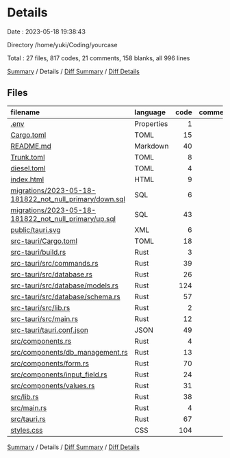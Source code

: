 # Details

Date : 2023-05-18 19:38:43

Directory /home/yuki/Coding/yourcase

Total : 27 files,  817 codes, 21 comments, 158 blanks, all 996 lines

[Summary](results.md) / Details / [Diff Summary](diff.md) / [Diff Details](diff-details.md)

## Files
| filename | language | code | comment | blank | total |
| :--- | :--- | ---: | ---: | ---: | ---: |
| [.env](/.env) | Properties | 1 | 0 | 0 | 1 |
| [Cargo.toml](/Cargo.toml) | TOML | 15 | 1 | 3 | 19 |
| [README.md](/README.md) | Markdown | 40 | 2 | 19 | 61 |
| [Trunk.toml](/Trunk.toml) | TOML | 8 | 0 | 3 | 11 |
| [diesel.toml](/diesel.toml) | TOML | 4 | 2 | 3 | 9 |
| [index.html](/index.html) | HTML | 9 | 0 | 1 | 10 |
| [migrations/2023-05-18-181822_not_null_primary/down.sql](/migrations/2023-05-18-181822_not_null_primary/down.sql) | SQL | 6 | 0 | 0 | 6 |
| [migrations/2023-05-18-181822_not_null_primary/up.sql](/migrations/2023-05-18-181822_not_null_primary/up.sql) | SQL | 43 | 5 | 6 | 54 |
| [public/tauri.svg](/public/tauri.svg) | XML | 6 | 0 | 1 | 7 |
| [src-tauri/Cargo.toml](/src-tauri/Cargo.toml) | TOML | 18 | 3 | 6 | 27 |
| [src-tauri/build.rs](/src-tauri/build.rs) | Rust | 3 | 0 | 1 | 4 |
| [src-tauri/src/commands.rs](/src-tauri/src/commands.rs) | Rust | 39 | 0 | 6 | 45 |
| [src-tauri/src/database.rs](/src-tauri/src/database.rs) | Rust | 26 | 2 | 7 | 35 |
| [src-tauri/src/database/models.rs](/src-tauri/src/database/models.rs) | Rust | 124 | 0 | 23 | 147 |
| [src-tauri/src/database/schema.rs](/src-tauri/src/database/schema.rs) | Rust | 57 | 1 | 8 | 66 |
| [src-tauri/src/lib.rs](/src-tauri/src/lib.rs) | Rust | 2 | 0 | 2 | 4 |
| [src-tauri/src/main.rs](/src-tauri/src/main.rs) | Rust | 12 | 1 | 3 | 16 |
| [src-tauri/tauri.conf.json](/src-tauri/tauri.conf.json) | JSON | 49 | 0 | 1 | 50 |
| [src/components.rs](/src/components.rs) | Rust | 4 | 0 | 1 | 5 |
| [src/components/db_management.rs](/src/components/db_management.rs) | Rust | 13 | 0 | 2 | 15 |
| [src/components/form.rs](/src/components/form.rs) | Rust | 70 | 2 | 10 | 82 |
| [src/components/input_field.rs](/src/components/input_field.rs) | Rust | 24 | 0 | 4 | 28 |
| [src/components/values.rs](/src/components/values.rs) | Rust | 31 | 0 | 4 | 35 |
| [src/lib.rs](/src/lib.rs) | Rust | 38 | 0 | 12 | 50 |
| [src/main.rs](/src/main.rs) | Rust | 4 | 0 | 2 | 6 |
| [src/tauri.rs](/src/tauri.rs) | Rust | 67 | 2 | 13 | 82 |
| [styles.css](/styles.css) | CSS | 104 | 0 | 17 | 121 |

[Summary](results.md) / Details / [Diff Summary](diff.md) / [Diff Details](diff-details.md)